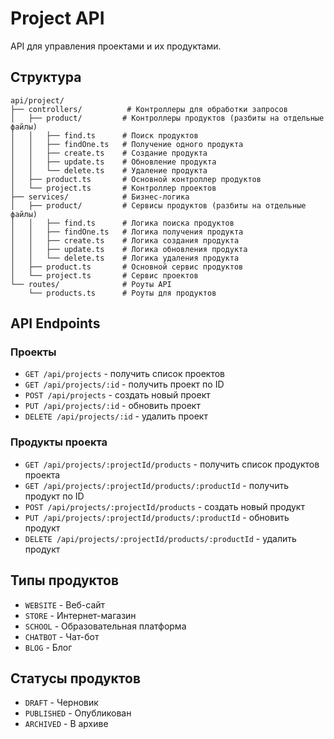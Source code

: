 # Project API

API для управления проектами и их продуктами.

## Структура

```
api/project/
├── controllers/          # Контроллеры для обработки запросов
│   ├── product/         # Контроллеры продуктов (разбиты на отдельные файлы)
│   │   ├── find.ts      # Поиск продуктов
│   │   ├── findOne.ts   # Получение одного продукта
│   │   ├── create.ts    # Создание продукта
│   │   ├── update.ts    # Обновление продукта
│   │   └── delete.ts    # Удаление продукта
│   ├── product.ts       # Основной контроллер продуктов
│   └── project.ts       # Контроллер проектов
├── services/            # Бизнес-логика
│   ├── product/         # Сервисы продуктов (разбиты на отдельные файлы)
│   │   ├── find.ts      # Логика поиска продуктов
│   │   ├── findOne.ts   # Логика получения продукта
│   │   ├── create.ts    # Логика создания продукта
│   │   ├── update.ts    # Логика обновления продукта
│   │   └── delete.ts    # Логика удаления продукта
│   ├── product.ts       # Основной сервис продуктов
│   └── project.ts       # Сервис проектов
└── routes/              # Роуты API
    └── products.ts      # Роуты для продуктов
```

## API Endpoints

### Проекты
- `GET /api/projects` - получить список проектов
- `GET /api/projects/:id` - получить проект по ID
- `POST /api/projects` - создать новый проект
- `PUT /api/projects/:id` - обновить проект
- `DELETE /api/projects/:id` - удалить проект

### Продукты проекта
- `GET /api/projects/:projectId/products` - получить список продуктов проекта
- `GET /api/projects/:projectId/products/:productId` - получить продукт по ID
- `POST /api/projects/:projectId/products` - создать новый продукт
- `PUT /api/projects/:projectId/products/:productId` - обновить продукт
- `DELETE /api/projects/:projectId/products/:productId` - удалить продукт

## Типы продуктов

- `WEBSITE` - Веб-сайт
- `STORE` - Интернет-магазин
- `SCHOOL` - Образовательная платформа
- `CHATBOT` - Чат-бот
- `BLOG` - Блог

## Статусы продуктов

- `DRAFT` - Черновик
- `PUBLISHED` - Опубликован
- `ARCHIVED` - В архиве


